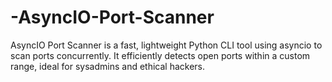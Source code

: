 # -AsyncIO-Port-Scanner
AsyncIO Port Scanner is a fast, lightweight Python CLI tool using asyncio to scan ports concurrently. It efficiently detects open ports within a custom range, ideal for sysadmins and ethical hackers.
